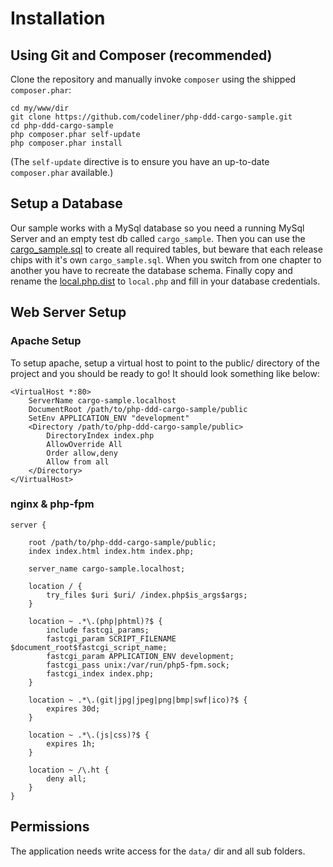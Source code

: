 # Installation

## Using Git and Composer (recommended)
Clone the repository and manually invoke `composer` using the shipped
`composer.phar`:

    cd my/www/dir
    git clone https://github.com/codeliner/php-ddd-cargo-sample.git
    cd php-ddd-cargo-sample
    php composer.phar self-update
    php composer.phar install

(The `self-update` directive is to ensure you have an up-to-date `composer.phar`
available.)

## Setup a Database
Our sample works with a MySql database so you need a running MySql Server and an
empty test db called `cargo_sample`. Then you can use the [cargo_sample.sql](https://github.com/codeliner/php-ddd-cargo-sample/blob/master/scripts/cargo_sample.sql) to create all
required tables, but beware that each release chips with it's own `cargo_sample.sql`.
When you switch from one chapter to another you have to recreate the database schema.
Finally copy and rename the [local.php.dist](https://github.com/codeliner/php-ddd-cargo-sample/blob/master/config/autoload/local.php.dist) to `local.php`
and fill in your database credentials.

## Web Server Setup

### Apache Setup

To setup apache, setup a virtual host to point to the public/ directory of the
project and you should be ready to go! It should look something like below:

    <VirtualHost *:80>
        ServerName cargo-sample.localhost
        DocumentRoot /path/to/php-ddd-cargo-sample/public
        SetEnv APPLICATION_ENV "development"
        <Directory /path/to/php-ddd-cargo-sample/public>
            DirectoryIndex index.php
            AllowOverride All
            Order allow,deny
            Allow from all
        </Directory>
    </VirtualHost>

### nginx & php-fpm

    server {

        root /path/to/php-ddd-cargo-sample/public;
        index index.html index.htm index.php;

        server_name cargo-sample.localhost;

        location / {
            try_files $uri $uri/ /index.php$is_args$args;
        }

        location ~ .*\.(php|phtml)?$ {
            include fastcgi_params;
            fastcgi_param SCRIPT_FILENAME $document_root$fastcgi_script_name;
            fastcgi_param APPLICATION_ENV development;
            fastcgi_pass unix:/var/run/php5-fpm.sock;
            fastcgi_index index.php;
        }

        location ~ .*\.(git|jpg|jpeg|png|bmp|swf|ico)?$ {
            expires 30d;
        }

        location ~ .*\.(js|css)?$ {
            expires 1h;
        }

        location ~ /\.ht {
            deny all;
        }
    }


## Permissions

The application needs write access for the `data/` dir and all sub folders.